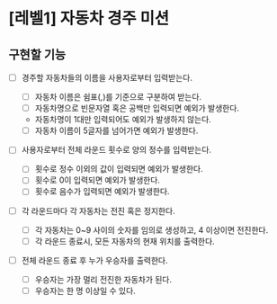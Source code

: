 # [레벨1] 자동차 경주 미션

## 구현할 기능

- [ ] 경주할 자동차들의 이름을 사용자로부터 입력받는다.

  - [ ] 자동차 이름은 쉼표(,)를 기준으로 구분하여 받는다.
  - [ ] 자동차명으로 빈문자열 혹은 공백만 입력되면 예외가 발생한다.
  - 자동차명이 1대만 입력되어도 예외가 발생하지 않는다.
  - [ ] 자동차 이름이 5글자를 넘어가면 예외가 발생한다.
  
- [ ] 사용자로부터 전체 라운드 횟수로 양의 정수를 입력받는다.
  
  - [ ] 횟수로 정수 이외의 값이 입력되면 예외가 발생한다.
  - [ ] 횟수로 0이 입력되면 예외가 발생한다.
  - [ ] 횟수로 음수가 입력되면 예외가 발생한다.

- [ ] 각 라운드마다 각 자동차는 전진 혹은 정지한다.

  - [ ] 각 자동차는 0~9 사이의 숫자를 임의로 생성하고, 4 이상이면 전진한다.
  - [ ] 각 라운드 종료시, 모든 자동차의 현재 위치를 출력한다.

- [ ] 전체 라운드 종료 후 누가 우승자를 출력한다.

  - [ ] 우승자는 가장 멀리 전진한 자동차가 된다.
  - [ ] 우승자는 한 명 이상일 수 있다.
